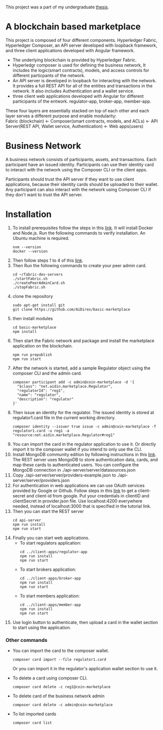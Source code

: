 
This project was a part of my undergraduate [thesis](https://www.researchgate.net/publication/336681219_A_Coin_Marketplace_Implementation_on_Blockchain_Using_the_Hyperledger_Platform).

# A blockchain based marketplace 

This project is composed of four different components. Hyperledger Fabric, Hyperledger Composer, an API server developed with loopback framework, and three client applications developed with Angular framework.  
* The underlying blockchain is provided by Hyperledger Fabric. 
* Hyperledgr composer is used for defining the business network, It includes the logic(smart contracts), models, and access controls for different particpants of the network. 
* An API server is developed in loopback for interacting with the network. It provides a full REST API for all of the entities and transactions in the network. It also includes Authentication and a wallet service.
* three client web applications developed with Angular for different participants of the entwork. regulator-app, broker-app, member-app.  
  
These four layers are essentially stacked on top of each other and each layer serves a different purpose and enable modularity:  
Fabric (blockchain) <- Composer(smart contracts, models, and ACLs) <- API Server(REST API, Wallet service, Authentication) <- Web apps(users)  
     

# Business Network
A business network consists of participants, assets, and transactions. Each participant have an issued identity. Participants can use their identity card to interact with the network using the Composer CLI or the client apps.  

Participants should trust the API server if they want to use client applications, because their identity cards should be uploaded to their wallet. Any participant can also interact with the network using Composer CLI if they don't want to trust the API server.

# Installation

1. To install prerequisites follow the steps in this [link](https://hyperledger.github.io/composer/latest/installing/installing-prereqs.html). It will install Docker and Node.js. Run the following commands to verify installation. An Ubuntu machine is required.
    ```
    nvm --version
    docker --version
    ```
2. Then follow steps 1 to 4 of this [link](https://hyperledger.github.io/composer/latest/installing/development-tools.html#installing-components). 
3. Then Run the following commands to create your peer admin card.
    ```
    cd ~/fabric-dev-servers
    ./startFabric.sh
    ./createPeerAdminCard.sh
    ./stopFabric.sh
    ```
4. clone the repository
    ```
    sudo apt-get install git
    git clone https://github.com/AiDirex/basic-marketplace
    ```
5. then install modules
    ```
    cd basic-marketplace
    npm install
    ```
6. Then start the Fabric network and package and install the marketplace application on the blockchain.
    ```
    npm run prepublish
    npm run start
    ``` 
7. After the network is started, add a sample Regulator object using the composer CLI and the admin card. 
    ```
    composer participant add -c admin@coin-marketplace -d '{
      "$class": "net.aidin.marketplace.Regulator",
      "regulatorId": "reg1",
      "name": "regulator",
      "description": "regulator"
    }'
    ``` 
8. Then issue an identity for the regulator. The issued identity is stored at regulator1.card file in the current working directory.
    ```
    composer identity --issuer true issue -c admin@coin-marketplace -f regulator1.card -u reg1 -a "resource:net.aidin.marketplace.Regulator#reg1"
    ``` 
9. You can import the card in the regulator application to use it. Or directly import it to the composer wallet if you intend to only use the CLI.  
10. Install MongoDB community edition by following instructions in this [link](https://docs.mongodb.com/manual/tutorial/install-mongodb-on-ubuntu/#install-mongodb-community-edition). The REST server uses MongoDB to store authentication data, cards, and map these cards to authenticated users. You can configure the MongoDB connection in ./api-server/server/datasources.json    
11. Copy ./api-server/server/providers-example.json to ./api-server/server/providers.json  
12. For authentication in web applications we can use OAuth services provided by Google or Github. Follow steps in this [link](https://hyperledger.github.io/composer/latest/tutorials/google_oauth2_rest#appendix-google-authentication-configuration-setup) to get a client-secret and client-id from google. Put your credentials in clientID and clientSecret in provider.json file. Use localhost:4200 everywhere needed, instead of localhost:3000 that is specified in the tutorial link.  
13. Then you can start the REST server
    ```
    cd api-server
    npm run install
    npm run start
    ```
14. Finally you can start web applications.
    - To start regulators application:
        ```
        cd ../client-apps/regulator-app
        npm run install
        npm run start
        ``` 
    - To start brokers application:
        ```
        cd ../client-apps/broker-app
        npm run install
        npm run start
        ```
    - To start members application:
        ```
        cd ../client-apps/member-app
        npm run install
        npm run start
        ```
15. Use login button to authenticate, then upload a card in the wallet section to start using the application.
  

### Other commands
- You can import the card to the composer wallet.
    ```
    composer card import --file regulator1.card
    ```
    Or you can import it in the regulator's application wallet section to use it.

- To delete a card using composer CLI.
    ```
    composer card delete -c reg1@coin-marketplace
    ```

- To delete card of the business network admin
    ```
    composer card delete -c admin@coin-marketplace
    ```
    
- To list imported cards
    ```
    composer card list
    ```    
